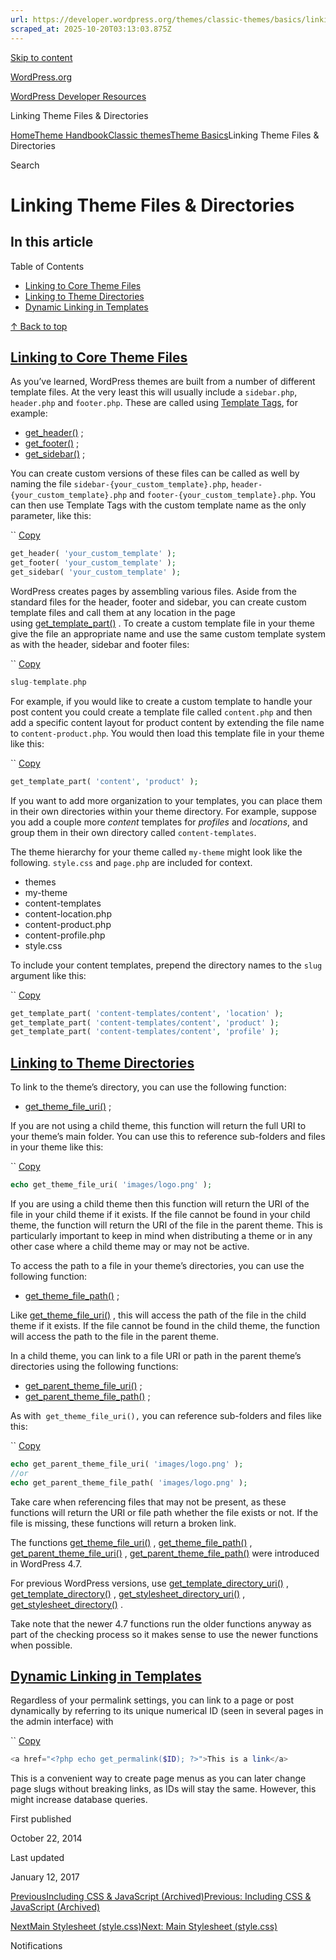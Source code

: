 ```yaml
---
url: https://developer.wordpress.org/themes/classic-themes/basics/linking-theme-files-directories
scraped_at: 2025-10-20T03:13:03.875Z
---
```


[Skip to content](https://developer.wordpress.org/themes/classic-themes/basics/linking-theme-files-directories/#wp--skip-link--target)

[WordPress.org](https://wordpress.org/)

[WordPress Developer Resources](https://developer.wordpress.org/)

Linking Theme Files & Directories


[Home](https://developer.wordpress.org/)[Theme Handbook](https://developer.wordpress.org/themes/)[Classic themes](https://developer.wordpress.org/themes/classic-themes/)[Theme Basics](https://developer.wordpress.org/themes/classic-themes/basics/)Linking Theme Files & Directories

Search

# Linking Theme Files & Directories

## In this article

Table of Contents

- [Linking to Core Theme Files](https://developer.wordpress.org/themes/classic-themes/basics/linking-theme-files-directories/#linking-to-core-theme-files)
- [Linking to Theme Directories](https://developer.wordpress.org/themes/classic-themes/basics/linking-theme-files-directories/#linking-to-theme-directories)
- [Dynamic Linking in Templates](https://developer.wordpress.org/themes/classic-themes/basics/linking-theme-files-directories/#dynamic-linking-in-templates)

[↑ Back to top](https://developer.wordpress.org/themes/classic-themes/basics/linking-theme-files-directories/#wp--skip-link--target)

## [Linking to Core Theme Files](https://developer.wordpress.org/themes/classic-themes/basics/linking-theme-files-directories/\#linking-to-core-theme-files)

As you’ve learned, WordPress themes are built from a number of different template files. At the very least this will usually include a `sidebar.php`, `header.php` and `footer.php`. These are called using [Template Tags](https://developer.wordpress.org/themes/basics/template-tags/ "Template Tags"), for example:

- [get\_header()](https://developer.wordpress.org/reference/functions/get_header/) ;
- [get\_footer()](https://developer.wordpress.org/reference/functions/get_footer/) ;
- [get\_sidebar()](https://developer.wordpress.org/reference/functions/get_sidebar/) ;

You can create custom versions of these files can be called as well by naming the file `sidebar-{your_custom_template}.php`, `header-{your_custom_template}.php` and `footer-{your_custom_template}.php`. You can then use Template Tags with the custom template name as the only parameter, like this:

``
[Copy](https://developer.wordpress.org/themes/classic-themes/basics/linking-theme-files-directories/#)

```php
get_header( 'your_custom_template' );
get_footer( 'your_custom_template' );
get_sidebar( 'your_custom_template' );
```

WordPress creates pages by assembling various files. Aside from the standard files for the header, footer and sidebar, you can create custom template files and call them at any location in the page using [get\_template\_part()](https://developer.wordpress.org/reference/functions/get_template_part/) . To create a custom template file in your theme give the file an appropriate name and use the same custom template system as with the header, sidebar and footer files:

``
[Copy](https://developer.wordpress.org/themes/classic-themes/basics/linking-theme-files-directories/#)

```php
slug-template.php
```

For example, if you would like to create a custom template to handle your post content you could create a template file called `content.php` and then add a specific content layout for product content by extending the file name to `content-product.php`. You would then load this template file in your theme like this:

``
[Copy](https://developer.wordpress.org/themes/classic-themes/basics/linking-theme-files-directories/#)

```php
get_template_part( 'content', 'product' );
```

If you want to add more organization to your templates, you can place them in their own directories within your theme directory. For example, suppose you add a couple more _content_ templates for _profiles_ and _locations_, and group them in their own directory called `content-templates`.

The theme hierarchy for your theme called `my-theme` might look like the following. `style.css` and `page.php` are included for context.

- themes
- my-theme
- content-templates
- content-location.php
- content-product.php
- content-profile.php
- style.css

To include your content templates, prepend the directory names to the `slug` argument like this:

``
[Copy](https://developer.wordpress.org/themes/classic-themes/basics/linking-theme-files-directories/#)

```php
get_template_part( 'content-templates/content', 'location' );
get_template_part( 'content-templates/content', 'product' );
get_template_part( 'content-templates/content', 'profile' );
```

## [Linking to Theme Directories](https://developer.wordpress.org/themes/classic-themes/basics/linking-theme-files-directories/\#linking-to-theme-directories)

To link to the theme’s directory, you can use the following function:

- [get\_theme\_file\_uri()](https://developer.wordpress.org/reference/functions/get_theme_file_uri/) ;

If you are not using a child theme, this function will return the full URI to your theme’s main folder. You can use this to reference sub-folders and files in your theme like this:

``
[Copy](https://developer.wordpress.org/themes/classic-themes/basics/linking-theme-files-directories/#)

```php
echo get_theme_file_uri( 'images/logo.png' );
```

If you are using a child theme then this function will return the URI of the file in your child theme if it exists. If the file cannot be found in your child theme, the function will return the URI of the file in the parent theme. This is particularly important to keep in mind when distributing a theme or in any other case where a child theme may or may not be active.

To access the path to a file in your theme’s directories, you can use the following function:

- [get\_theme\_file\_path()](https://developer.wordpress.org/reference/functions/get_theme_file_path/) ;

Like [get\_theme\_file\_uri()](https://developer.wordpress.org/reference/functions/get_theme_file_uri/) , this will access the path of the file in the child theme if it exists. If the file cannot be found in the child theme, the function will access the path to the file in the parent theme.

In a child theme, you can link to a file URI or path in the parent theme’s directories using the following functions:

- [get\_parent\_theme\_file\_uri()](https://developer.wordpress.org/reference/functions/get_parent_theme_file_uri/) ;
- [get\_parent\_theme\_file\_path()](https://developer.wordpress.org/reference/functions/get_parent_theme_file_path/) ;

As with  `get_theme_file_uri(),` you can reference sub-folders and files like this:

``
[Copy](https://developer.wordpress.org/themes/classic-themes/basics/linking-theme-files-directories/#)

```php
echo get_parent_theme_file_uri( 'images/logo.png' );
//or
echo get_parent_theme_file_path( 'images/logo.png' );
```

Take care when referencing files that may not be present, as these functions will return the URI or file path whether the file exists or not. If the file is missing, these functions will return a broken link.

The functions [get\_theme\_file\_uri()](https://developer.wordpress.org/reference/functions/get_theme_file_uri/) , [get\_theme\_file\_path()](https://developer.wordpress.org/reference/functions/get_theme_file_path/) , [get\_parent\_theme\_file\_uri()](https://developer.wordpress.org/reference/functions/get_parent_theme_file_uri/) , [get\_parent\_theme\_file\_path()](https://developer.wordpress.org/reference/functions/get_parent_theme_file_path/) were introduced in WordPress 4.7.

For previous WordPress versions, use [get\_template\_directory\_uri()](https://developer.wordpress.org/reference/functions/get_template_directory_uri/) , [get\_template\_directory()](https://developer.wordpress.org/reference/functions/get_template_directory/) , [get\_stylesheet\_directory\_uri()](https://developer.wordpress.org/reference/functions/get_stylesheet_directory_uri/) , [get\_stylesheet\_directory()](https://developer.wordpress.org/reference/functions/get_stylesheet_directory/) .

Take note that the newer 4.7 functions run the older functions anyway as part of the checking process so it makes sense to use the newer functions when possible.

## [Dynamic Linking in Templates](https://developer.wordpress.org/themes/classic-themes/basics/linking-theme-files-directories/\#dynamic-linking-in-templates)

Regardless of your permalink settings, you can link to a page or post dynamically by referring to its unique numerical ID (seen in several pages in the admin interface) with

``
[Copy](https://developer.wordpress.org/themes/classic-themes/basics/linking-theme-files-directories/#)

```php
<a href="<?php echo get_permalink($ID); ?>">This is a link</a>
```

This is a convenient way to create page menus as you can later change page slugs without breaking links, as IDs will stay the same. However, this might increase database queries.

First published

October 22, 2014

Last updated

January 12, 2017

[PreviousIncluding CSS & JavaScript (Archived)Previous: Including CSS & JavaScript (Archived)](https://developer.wordpress.org/themes/classic-themes/basics/including-css-javascript/)

[NextMain Stylesheet (style.css)Next: Main Stylesheet (style.css)](https://developer.wordpress.org/themes/classic-themes/basics/main-stylesheet-style-css/)

Notifications